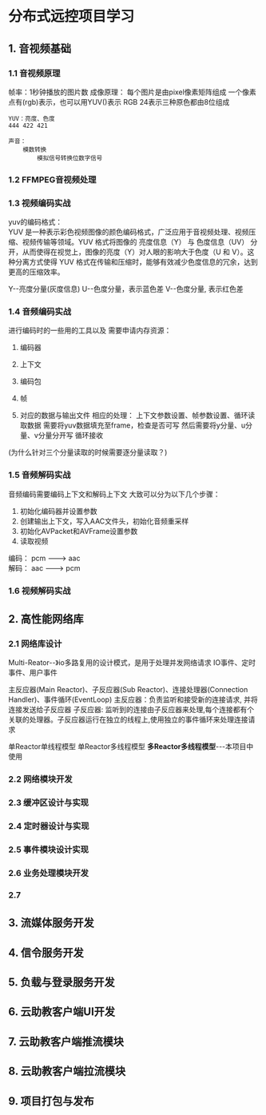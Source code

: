 # 分布式远控项目学习

## 1. 音视频基础
### 1.1 音视频原理
帧率：1秒钟播放的图片数
成像原理：
    每个图片是由pixel像素矩阵组成
    一个像素点有(rgb)表示，也可以用YUV()表示
    RGB 24表示三种原色都由8位组成


    YUV：亮度、色度
    444 422 421

    声音：
        模数转换
            模拟信号转换位数字信号
        





### 1.2 FFMPEG音视频处理

### 1.3 视频编码实战
yuv的编码格式：\
    YUV 是一种表示彩色视频图像的颜色编码格式，广泛应用于音视频处理、视频压缩、视频传输等领域。YUV 格式将图像的 亮度信息（Y） 与 色度信息（UV） 分开，从而使得在视觉上，图像的亮度（Y）对人眼的影响大于色度（U 和 V）。这种分离方式使得 YUV 格式在传输和压缩时，能够有效减少色度信息的冗余，达到更高的压缩效率。

Y--亮度分量(灰度信息)
U--色度分量，表示蓝色差
V--色度分量, 表示红色差







### 1.4 音频编码实战
进行编码时的一些用的工具以及
需要申请内存资源：
1. 编码器
2. 上下文
3. 编码包
4. 帧

5. 对应的数据与输出文件
相应的处理：
    上下文参数设置、帧参数设置、循环读取数据
    需要将yuv数据填充至frame，检查是否可写
    然后需要将y分量、u分量、v分量分开写
    循环接收

(为什么针对三个分量读取的时候需要逐分量读取？)




### 1.5 音频解码实战
音频编码需要编码上下文和解码上下文
大致可以分为以下几个步骤：
1. 初始化编码器并设置参数
2. 创建输出上下文，写入AAC文件头，初始化音频重采样
3. 初始化AVPacket和AVFrame设置参数
4. 读取视频


编码： pcm  --->  aac    
解码： aac  --->  pcm





### 1.6 视频解码实战



## 2. 高性能网络库

### 2.1 网络库设计
Multi-Reator--》io多路复用的设计模式，是用于处理并发网络请求
IO事件、定时事件、用户事件

主反应器(Main Reactor)、子反应器(Sub Reactor)、连接处理器(Connection Handler)、事件循环(EventLoop)
主反应器：负责监听和接受新的连接请求, 并将连接发送给子反应器
子反应器: 监听到的连接由子反应器来处理,每个连接都有个关联的处理器。子反应器运行在独立的线程上,使用独立的事件循环来处理连接请求

单Reactor单线程模型
单Reactor多线程模型
**多Reactor多线程模型**---本项目中使用







### 2.2 网络模块开发



### 2.3 缓冲区设计与实现



### 2.4 定时器设计与实现



### 2.5 事件模块设计实现




### 2.6 业务处理模块开发




### 2.7 





## 3. 流媒体服务开发


## 4. 信令服务开发



## 5. 负载与登录服务开发



## 6. 云助教客户端UI开发



## 7. 云助教客户端推流模块



## 8. 云助教客户端拉流模块


## 9. 项目打包与发布







